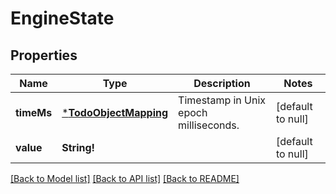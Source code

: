 # EngineState

## Properties
Name | Type | Description | Notes
------------ | ------------- | ------------- | -------------
**timeMs** | [***TodoObjectMapping**](TODO_OBJECT_MAPPING.md) | Timestamp in Unix epoch milliseconds. | [default to null]
**value** | **String!** |  | [default to null]

[[Back to Model list]](../README.md#documentation-for-models) [[Back to API list]](../README.md#documentation-for-api-endpoints) [[Back to README]](../README.md)


